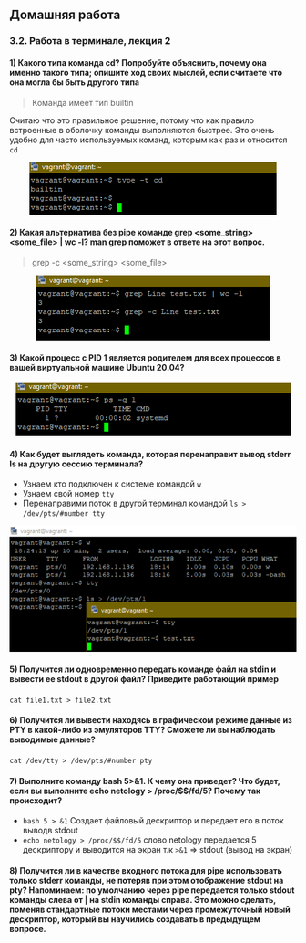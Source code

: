 ## Домашняя работа 
### 3.2. Работа в терминале, лекция 2

#### 1) Какого типа команда cd? Попробуйте объяснить, почему она именно такого типа; опишите ход своих мыслей, если считаете что она могла бы быть другого типа

> Команда имеет тип builtin 

Считаю что это правильное решение, потому что как правило встроенные в оболочку команды выполняются быстрее. Это очень удобно для часто используемых команд, которым как раз и относится `cd`

<span style="display:block;text-align:center">![image#1](./img/1.png)</span>

#### 2) Какая альтернатива без pipe команде grep <some_string> <some_file> | wc -l? man grep поможет в ответе на этот вопрос.

> grep -c <some_string> <some_file>

<span style="display:block;text-align:center">![image#2 ](./img/2.png)</span>

#### 3) Какой процесс с PID 1 является родителем для всех процессов в вашей виртуальной машине Ubuntu 20.04?

<span style="display:block;text-align:center">![image#3 ](./img/3.png)</span>

#### 4) Как будет выглядеть команда, которая перенаправит вывод stderr ls на другую сессию терминала?
+ Узнаем кто подключен к системе командой `w`
+ Узнаем свой номер `tty`
+ Перенаправими поток в другой терминал командой `ls > /dev/pts/#number tty`

<span style="display:block;text-align:center">![image#4 ](./img/4.png)</span>

#### 5) Получится ли одновременно передать команде файл на stdin и вывести ее stdout в другой файл? Приведите работающий пример

`cat file1.txt > file2.txt`

#### 6) Получится ли вывести находясь в графическом режиме данные из PTY в какой-либо из эмуляторов TTY? Сможете ли вы наблюдать выводимые данные?

`cat /dev/tty > /dev/pts/#number pty`

#### 7) Выполните команду bash 5>&1. К чему она приведет? Что будет, если вы выполните echo netology > /proc/$$/fd/5? Почему так происходит?

+ `bash 5 > &1` Создает файловый дескриптор и передает его в поток выводв stdout
+ `echo netology > /proc/$$/fd/5` слово netology передается 5 дескриптору и выводится на экран т.к `>&1` => stdout (вывод на экран)

#### 8) Получится ли в качестве входного потока для pipe использовать только stderr команды, не потеряв при этом отображение stdout на pty? Напоминаем: по умолчанию через pipe передается только stdout команды слева от | на stdin команды справа. Это можно сделать, поменяв стандартные потоки местами через промежуточный новый дескриптор, который вы научились создавать в предыдущем вопросе.